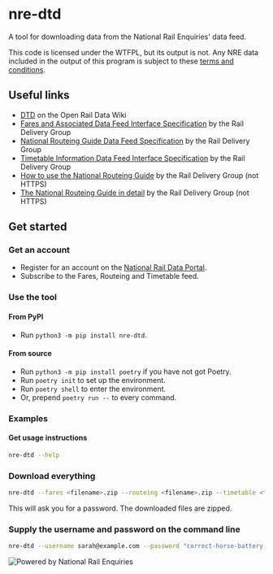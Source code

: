 # nre-dtd
A tool for downloading data from the National Rail Enquiries' data feed.

This code is licensed under the WTFPL, but its output is not. Any NRE data included in the output of this program is subject to these [terms and conditions](https://opendata.nationalrail.co.uk/terms).

## Useful links
- [DTD](https://wiki.openraildata.com/index.php?title=DTD) on the Open Rail Data Wiki
- [Fares and Associated Data Feed Interface Specification](https://www.raildeliverygroup.com/files/Publications/services/rsp/RSPS504502-00FaresandAssociatedDataFeedInterfaceSpecification.pdf) by the Rail Delivery Group
- [National Routeing Guide Data Feed Specification](https://www.raildeliverygroup.com/files/Publications/services/rsp/RSPS504702-00NationalRoutingGuideDataFeedSpecification.pdf) by the Rail Delivery Group
- [Timetable Information Data Feed Interface Specification](https://www.raildeliverygroup.com/files/Publications/services/rsp/RSPS5046_timetable_information_data_feed_interface_specification.pdf) by the Rail Delivery Group
- [How to use the National Routeing Guide](http://datafeeds.rdg.s3.amazonaws.com/RSPS5047/nrg_instructions.pdf) by the Rail Delivery Group (not HTTPS)
- [The National Routeing Guide in detail](http://datafeeds.rdg.s3.amazonaws.com/RSPS5047/nrg_detail.pdf) by the Rail Delivery Group (not HTTPS)

## Get started
### Get an account
- Register for an account on the [National Rail Data Portal](https://opendata.nationalrail.co.uk/).
- Subscribe to the Fares, Routeing and Timetable feed.

### Use the tool
#### From PyPI
- Run `python3 -m pip install nre-dtd`.
#### From source
- Run `python3 -m pip install poetry` if you have not got Poetry.
- Run `poetry init` to set up the environment.
- Run `poetry shell` to enter the environment.
- Or, prepend `poetry run --` to every command.

### Examples
#### Get usage instructions
```sh
nre-dtd --help
```

### Download everything
```sh
nre-dtd --fares <filename>.zip --routeing <filename>.zip --timetable <filename>.zip
```
This will ask you for a password. The downloaded files are zipped.

### Supply the username and password on the command line
```sh
nre-dtd --username sarah@example.com --password "correct-horse-battery-staple" <...>
```

![Powered by National Rail Enquiries](powered_by_nre.png)